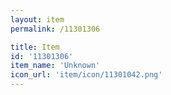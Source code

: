 ```yaml
---
layout: item
permalink: /11301306

title: Item
id: '11301306'
item_name: 'Unknown'
icon_url: 'item/icon/11301042.png'
---
```

